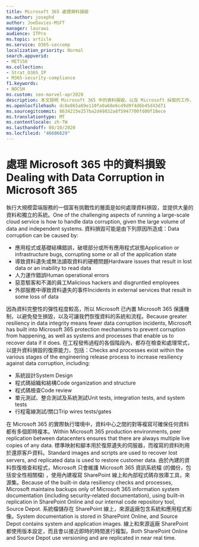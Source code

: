 ```yaml
---
title: Microsoft 365 處理資料損毀
ms.author: josephd
author: JoeDavies-MSFT
manager: laurawi
audience: ITPro
ms.topic: article
ms.service: O365-seccomp
localization_priority: Normal
search.appverid:
- MET150
ms.collection:
- Strat_O365_IP
- M365-security-compliance
f1.keywords:
- NOCSH
ms.custom: seo-marvel-apr2020
description: 本文說明 Microsoft 365 中的資料損毀，以及 Microsoft 採取的工作，以防止及復原資料。
ms.openlocfilehash: dc8e865a69e110fa0a68e6cd9d9f4d6b45d43d71
ms.sourcegitcommit: 8634215e257ba2d49832a8f5947700fd00f18ece
ms.translationtype: MT
ms.contentlocale: zh-TW
ms.lasthandoff: 08/10/2020
ms.locfileid: "46606629"
---
```

# <a name="dealing-with-data-corruption-in-microsoft-365"></a><span data-ttu-id="5a10b-103">處理 Microsoft 365 中的資料損毀</span><span class="sxs-lookup"><span data-stu-id="5a10b-103">Dealing with Data Corruption in Microsoft 365</span></span>

<span data-ttu-id="5a10b-104">執行大規模雲端服務的一個富有挑戰性的層面是如何處理資料損毀，並提供大量的資料和獨立的系統。</span><span class="sxs-lookup"><span data-stu-id="5a10b-104">One of the challenging aspects of running a large-scale cloud service is how to handle data corruption, given the large volume of data and independent systems.</span></span> <span data-ttu-id="5a10b-105">資料損毀可能是由下列原因所造成：</span><span class="sxs-lookup"><span data-stu-id="5a10b-105">Data corruption can be caused by:</span></span>

- <span data-ttu-id="5a10b-106">應用程式或基礎結構錯誤，破壞部分或所有應用程式狀態</span><span class="sxs-lookup"><span data-stu-id="5a10b-106">Application or infrastructure bugs, corrupting some or all of the application state</span></span>
- <span data-ttu-id="5a10b-107">導致資料遺失或無法讀取資料的硬體問題</span><span class="sxs-lookup"><span data-stu-id="5a10b-107">Hardware issues that result in lost data or an inability to read data</span></span>
- <span data-ttu-id="5a10b-108">人力運作錯誤</span><span class="sxs-lookup"><span data-stu-id="5a10b-108">Human operational errors</span></span>
- <span data-ttu-id="5a10b-109">惡意駭客和不滿的員工</span><span class="sxs-lookup"><span data-stu-id="5a10b-109">Malicious hackers and disgruntled employees</span></span>
- <span data-ttu-id="5a10b-110">外部服務中導致資料遺失的事件</span><span class="sxs-lookup"><span data-stu-id="5a10b-110">Incidents in external services that result in some loss of data</span></span>

<span data-ttu-id="5a10b-111">因為資料完整性的彈性程度較高，所以 Microsoft 已內置 Microsoft 365 保護機制，以避免發生損毀，以及可讓我們恢復資料的系統和流程。</span><span class="sxs-lookup"><span data-stu-id="5a10b-111">Because greater resiliency in data integrity means fewer data corruption incidents, Microsoft has built into Microsoft 365 protection mechanisms to prevent corruption from happening, as well as systems and processes that enable us to recover data if it does.</span></span> <span data-ttu-id="5a10b-112">在工程發佈過程的各個階段內，都存在檢查和處理常式，以提升資料損毀的復原能力，包括：</span><span class="sxs-lookup"><span data-stu-id="5a10b-112">Checks and processes exist within the various stages of the engineering release process to increase resiliency against data corruption, including:</span></span>

- <span data-ttu-id="5a10b-113">系統設計</span><span class="sxs-lookup"><span data-stu-id="5a10b-113">System Design</span></span>
- <span data-ttu-id="5a10b-114">程式碼組織和結構</span><span class="sxs-lookup"><span data-stu-id="5a10b-114">Code organization and structure</span></span>
- <span data-ttu-id="5a10b-115">程式碼檢查</span><span class="sxs-lookup"><span data-stu-id="5a10b-115">Code review</span></span>
- <span data-ttu-id="5a10b-116">單元測試、整合測試及系統測試</span><span class="sxs-lookup"><span data-stu-id="5a10b-116">Unit tests, integration tests, and system tests</span></span>
- <span data-ttu-id="5a10b-117">行程電線測試/關口</span><span class="sxs-lookup"><span data-stu-id="5a10b-117">Trip wires tests/gates</span></span>

<span data-ttu-id="5a10b-118">在 Microsoft 365 的實際執行環境中，資料中心之間的對等複寫可確保任何資料都有多個即時複本。</span><span class="sxs-lookup"><span data-stu-id="5a10b-118">Within Microsoft 365 production environments, peer replication between datacenters ensures that there are always multiple live copies of any data.</span></span> <span data-ttu-id="5a10b-119">標準映射和腳本用於復原遺失的伺服器，而複寫的資料則用於還原客戶資料。</span><span class="sxs-lookup"><span data-stu-id="5a10b-119">Standard images and scripts are used to recover lost servers, and replicated data is used to restore customer data.</span></span> <span data-ttu-id="5a10b-120">由於內建的資料恢復檢查和程式，Microsoft 只會維護 Microsoft 365 資訊系統檔 (的備份，包括安全性相關檔) ，使用內建複寫 SharePoint 線上和內部程式碼存放庫工具，來源集。</span><span class="sxs-lookup"><span data-stu-id="5a10b-120">Because of the built-in data resiliency checks and processes, Microsoft maintains backups only of Microsoft 365 information system documentation (including security-related documentation), using built-in replication in SharePoint Online and our internal code repository tool, Source Depot.</span></span> <span data-ttu-id="5a10b-121">系統檔儲存在 SharePoint 線上，來源返廠包含系統和應用程式影像。</span><span class="sxs-lookup"><span data-stu-id="5a10b-121">System documentation is stored in SharePoint Online, and Source Depot contains system and application images.</span></span> <span data-ttu-id="5a10b-122">線上和來源返廠 SharePoint 都使用版本設定，而且會以接近即時的時間進行複製。</span><span class="sxs-lookup"><span data-stu-id="5a10b-122">Both SharePoint Online and Source Depot use versioning and are replicated in near real time.</span></span>
